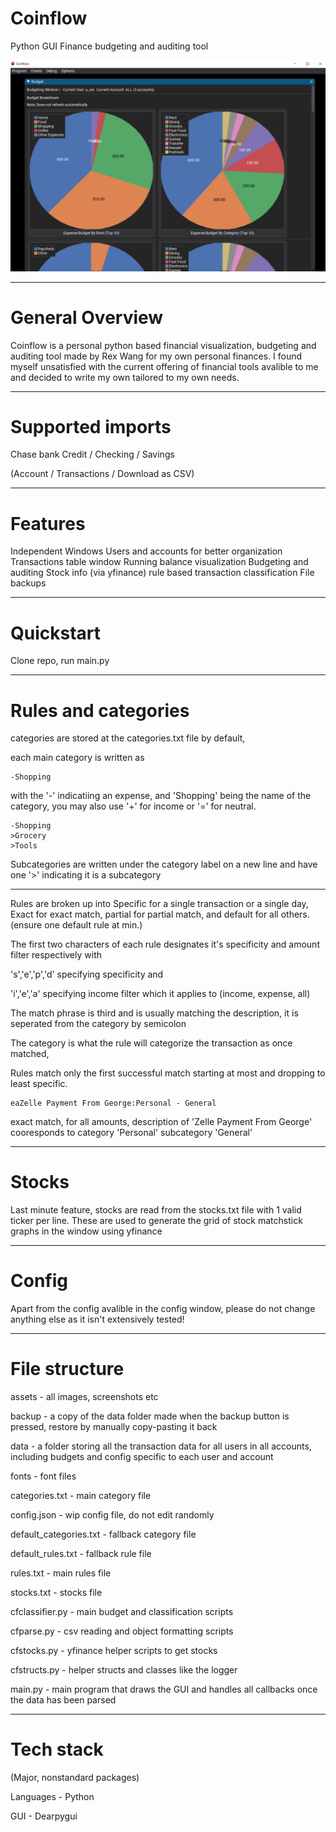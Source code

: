 # Coinflow
 Python GUI Finance budgeting and auditing tool

![cf1](./assets/cf1.png)

---

# General Overview

Coinflow is a personal python based financial visualization, budgeting and auditing tool made by Rex Wang for my own personal finances. I found myself unsatisfied with the current offering of financial tools avalible to me and decided to write my own tailored to my own needs.

---

# Supported imports

Chase bank Credit / Checking / Savings

(Account / Transactions / Download as CSV)

---
# Features
Independent Windows
Users and accounts for better organization
Transactions table window
Running balance visualization
Budgeting and auditing 
Stock info (via yfinance)
rule based transaction classification
File backups

---

# Quickstart

Clone repo, run main.py

---

# Rules and categories

categories are stored at the categories.txt file by default,

each main category is written as

```
-Shopping
```

with the '-' indicatiing an expense, and 'Shopping' being the name of the category, you may also use '+' for income or '=' for neutral.

```
-Shopping
>Grocery
>Tools
```

Subcategories are written under the category label on a new line and have one '>' indicating it is a subcategory


---

Rules are broken up into Specific for a single transaction or a single day, Exact for exact match, partial for partial match, and default for all others. (ensure one default rule at min.)

The first two characters of each rule designates it's specificity and amount filter respectively with

's','e','p','d' specifying specificity and

'i','e','a' specifying income filter which it applies to (income, expense, all)

The match phrase is third and is usually matching the description, it is seperated from the category by semicolon

The category is what the rule will categorize the transaction as once matched,

Rules match only the first successful match starting at most and dropping to least specific.

```
eaZelle Payment From George:Personal - General
```

exact match, for all amounts, description of 'Zelle Payment From George' cooresponds to category 'Personal' subcategory 'General'

---

# Stocks

Last minute feature, stocks are read from the stocks.txt file with 1 valid ticker per line. These are used to generate the grid of stock matchstick graphs in the window using yfinance

---

# Config

Apart from the config avalible in the config window, please do not change anything else as it isn't extensively tested!

---

# File structure

assets - all images, screenshots etc

backup - a copy of the data folder made when the backup button is pressed, restore by manually copy-pasting it back

data - a folder storing all the transaction data for all users in all accounts, including budgets and config specific to each user and account

fonts - font files

categories.txt - main category file

config.json - wip config file, do not edit randomly

default_categories.txt - fallback category file

default_rules.txt - fallback rule file

rules.txt - main rules file

stocks.txt - stocks file

cfclassifier.py - main budget and classification scripts

cfparse.py - csv reading and object formatting scripts

cfstocks.py - yfinance helper scripts to get stocks

cfstructs.py - helper structs and classes like the logger

main.py - main program that draws the GUI and handles all callbacks once the data has been parsed

---

# Tech stack

(Major, nonstandard packages)

Languages - Python

GUI - Dearpygui